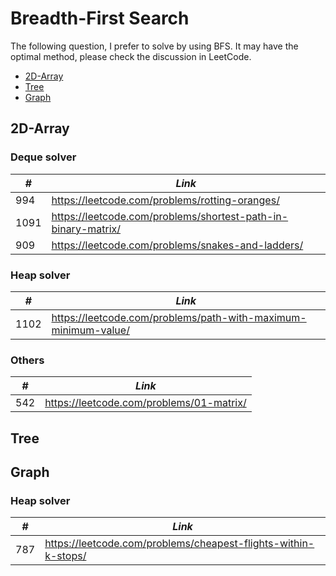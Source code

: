 # Breadth-First Search

The following question, I prefer to solve by using BFS. It may have the optimal method, please check the discussion in LeetCode.  

* [2D-Array](##2D-Array)
* [Tree](##Tree)
* [Graph](##Graph)

## 2D-Array

### Deque solver

| *#* | *Link* |
| ---- | --------------------------------------------------------------------- |
| 994 | https://leetcode.com/problems/rotting-oranges/ |
| 1091 | https://leetcode.com/problems/shortest-path-in-binary-matrix/ |
| 909 | https://leetcode.com/problems/snakes-and-ladders/ |

### Heap solver

| *#* | *Link* |
| ---- | --------------------------------------------------------------------- |
| 1102 | https://leetcode.com/problems/path-with-maximum-minimum-value/ |

### Others

| *#* | *Link* |
| ---- | --------------------------------------------------------------------- |
| 542 | https://leetcode.com/problems/01-matrix/ |

## Tree

## Graph

### Heap solver

| *#* | *Link* |
| ---- | --------------------------------------------------------------------- |
| 787 | https://leetcode.com/problems/cheapest-flights-within-k-stops/ |
